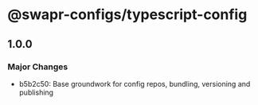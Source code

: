 # @swapr-configs/typescript-config

## 1.0.0

### Major Changes

- b5b2c50: Base groundwork for config repos, bundling, versioning and publishing
